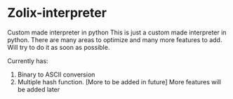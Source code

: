 # Zolix-interpreter
Custom made interpreter in python
This is just a custom made interpreter in python.
There are many areas to optimize and many more features to add.
Will try to do it as soon as possible.

Currently has:
 1. Binary to ASCII conversion
 2. Multiple hash function. [More to be added in future]
More features will be added later
